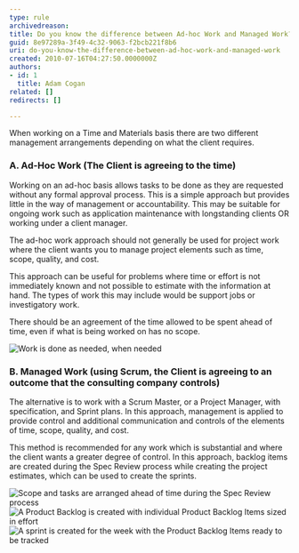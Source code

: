 ```yaml
---
type: rule
archivedreason: 
title: Do you know the difference between Ad-hoc Work and Managed Work?
guid: 8e97289a-3f49-4c32-9063-f2bcb221f8b6
uri: do-you-know-the-difference-between-ad-hoc-work-and-managed-work
created: 2010-07-16T04:27:50.0000000Z
authors:
- id: 1
  title: Adam Cogan
related: []
redirects: []

---
```


When working on a Time and Materials basis there are two different management arrangements depending on what the client requires.

<!--endintro-->

### A. Ad-Hoc Work (The Client is agreeing to the time)


Working on an ad-hoc basis allows tasks to be done as they are requested without any formal approval process. This is a simple approach but provides little in the way of management or accountability. This may be suitable for ongoing work such as application maintenance with longstanding clients OR working under a client manager.

The ad-hoc work approach should not generally be used for project work where the client wants you to manage project elements such as time, scope, quality, and cost.

This approach can be useful for problems where time or effort is not immediately known and not possible to estimate with the information at hand. The types of work this may include would be support jobs or investigatory work.

There should be an agreement of the time allowed to be spent ahead of time, even if what is being worked on has no scope.

![Work is done as needed, when needed](work-done-as-needed-when-needed.png)
### B. Managed Work (using Scrum, the Client is agreeing to an outcome that the consulting company controls)


The alternative is to work with a Scrum Master, or a Project Manager, with specification, and Sprint plans. In this approach, management is applied to provide control and additional communication and controls of the elements of time, scope, quality, and cost.

This method is recommended for any work which is substantial and where the client wants a greater degree of control. 
In this approach, backlog items are created during the Spec Review process while creating the project estimates, which can be used to create the sprints.

![Scope and tasks are arranged ahead of time during the Spec Review process](scope-tasks-spec-review.png)
![A Product Backlog is created with individual Product Backlog Items sized in effort](product-backlog-example.png)
![A sprint is created for the week with the Product Backlog Items ready to be tracked](sprint-example.png)
